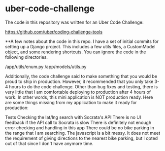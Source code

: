 uber-code-challenge
===================

The code in this repository was written for an Uber Code Challenge:

https://github.com/uber/coding-challenge-tools

**A few notes about the code in this repo.
I have a set of initial commits for setting up a Django project. This includes a few utils files, a CustomModel object, and
some rendering shortcuts. You can ignore the code in the following directories.

/app/utils/enum.py
/app/models/utils.py


Additionally, the code challenge said to make something that you would be proud to ship in production. However, it recommended
that you only take 3-4 hours to do the code challenge. Other than bug fixes and testing, there is very little that I am
comfortable deploying to production after 4 hours of work. In other words, this mini application is NOT production ready.
Here are some things missing from my application to make it ready for production:

Tests
Checking the lat/lng search with Socrata's API
There is no UI feedback if the API call to Socrata is slow
There is definitely not enough error checking and handling in this app
There could be no bike parking in the range that I am searching.
The javascript is a bit messy.
It does not meet the requirement of giving directions to the nearest bike parking, but I opted out of that since I don't 
have anymore time.

